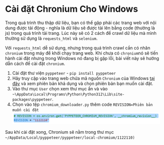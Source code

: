 # Cài đặt Chronium Cho Windows
Trong quá trình thu thập dữ liệu, bạn có thể gặp phải các trang web với nội dung được tải động - nghĩa là dữ liệu sẽ được tải lên bằng code (thường là js) trong quá trình tải trang. Lúc này sẽ có 2 cách để crawl dữ liệu mà mình thường sử dụng là `requests_html` và `selenium`.

Với `requests_html` dễ sử dụng, nhưng trong quá trình crawl cần có nhân `chronium` trong máy để khởi chạy trang web. Khi chưa có `chronium`nó sẽ tiến hành cài đặt nhưng trong Windows  nó đang bị gặp lỗi, bài viết này sẽ hướng dẫn cách để cài đặt `chronium`.

1. Cài đặt thư viện `pyppeteer` - `pip install pyppeteer`
2. Hãy truy cập vào trang web chứa mã nguồn `Chronium` của Windows [tại đây](https://storage.googleapis.com/chromium-browser-snapshots/index.html?prefix=Win_x64/) và xem phiên bản khả dụng và chọn phiên bản bạn muốn cài đặt.
3. Vào thư mục `User` chọn xem thư mục ẩn và vào `~\AppData\Local\Programs\Python\Python312\Lib\site-packages\pyppeteer`.
4. Chọn vào tệp `chromium_downloader.py` thêm code `REVISION=Phiên bản muốn cài đặt` 
![Cài đặt Chronium](assets/images/thu-thap-du-lieu/cai-dat-chronium.png)

Sau khi cài đặt xong, Chronium sẽ nằm trong thư mục `~/AppData/Local/pyppeteer/pyppeteer/local-chromium/1122110)`